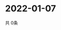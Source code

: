 # 2022-01-07
  共 0条

  <!-- BEGIN -->
  <!-- 最后更新时间Fri Jan 07 2022 22:03:38 GMT+0000 (Coordinated Universal Time) -->
  
  <!-- END -->
  
  